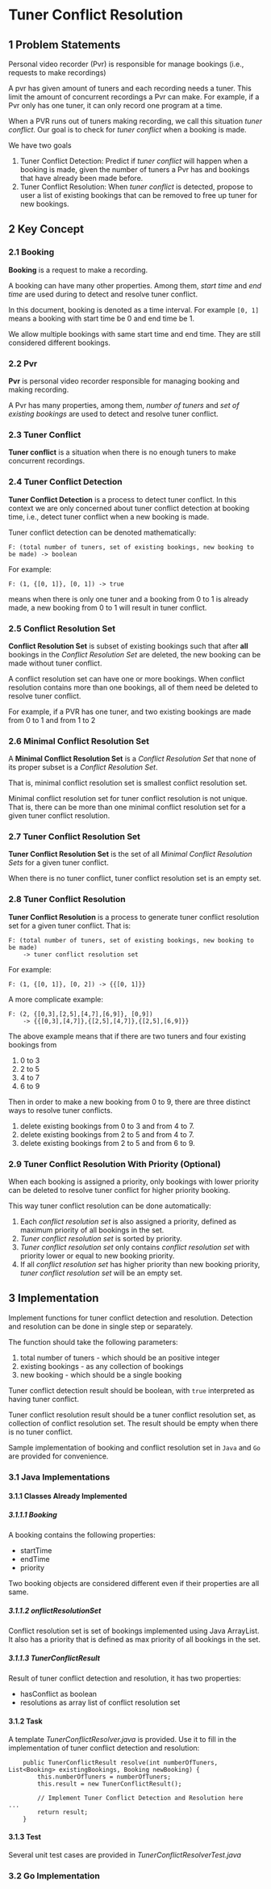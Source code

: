 # Tuner Conflict Resolution

## 1 Problem Statements

Personal video recorder (Pvr) is responsible for manage bookings
(i.e., requests to make recordings)

A pvr has given amount of tuners and each recording needs a tuner.
This limit the amount of concurrent recordings a Pvr can make.
For example, if a Pvr only has one tuner, it can only record one program at a time.

When a PVR runs out of tuners making recording, we call this situation *tuner conflict*.
Our goal is to check for *tuner conflict* when a booking is made.

We have two goals

1. Tuner Conflict Detection: Predict if *tuner conflict* will happen when a booking is made,
given the number of tuners a Pvr has and bookings that have already been made before.
2. Tuner Conflict Resolution: When *tuner conflict* is detected, propose to user a list of
existing bookings that can be removed to free up tuner for new bookings.

## 2 Key Concept

### 2.1 Booking

**Booking** is a request to make a recording.

A booking can have many other properties.
Among them, *start time* and *end time* are used during to detect and resolve tuner conflict.

In this document, booking is denoted as a time interval.
For example `[0, 1]` means a booking with start time be 0 and end time be 1.

We allow multiple bookings with same start time and end time.
They are still considered different bookings.

### 2.2 Pvr

**Pvr** is personal video recorder responsible for managing booking and making recording.

A Pvr has many properties, among them, *number of tuners* and *set of existing bookings*
are used to detect and resolve tuner conflict.

### 2.3 Tuner Conflict

**Tuner conflict** is a situation when there is no enough tuners to make concurrent recordings.

### 2.4 Tuner Conflict Detection

**Tuner Conflict Detection** is a process to detect tuner conflict.
In this context we are only concerned about tuner conflict detection at booking time, i.e.,
detect tuner conflict when a new booking is made.

Tuner conflict detection can be denoted mathematically:
```cassandraql
F: (total number of tuners, set of existing bookings, new booking to be made) -> boolean
```

For example:
```cassandraql
F: (1, {[0, 1]}, [0, 1]) -> true
```
means when there is only one tuner and a booking from 0 to 1 is already made,
a new booking from 0 to 1 will result in tuner conflict.

### 2.5 Conflict Resolution Set

**Conflict Resolution Set** is subset of existing bookings such that after **all** bookings in
the *Conflict Resolution Set* are deleted, the new booking can be made without tuner conflict.

A conflict resolution set can have one or more bookings.
When conflict resolution contains more than one bookings, all of them need be deleted to resolve tuner conflict.

For example, if a PVR has one tuner, and two existing bookings are made from 0 to 1 and from 1 to 2 

### 2.6 Minimal Conflict Resolution Set

A **Minimal Conflict Resolution Set** is a *Conflict Resolution Set* that
none of its proper subset is a *Conflict Resolution Set*.

That is, minimal conflict resolution set is smallest conflict resolution set.

Minimal conflict resolution set for tuner conflict resolution is not unique.
That is, there can be more than one minimal conflict resolution set for a given tuner conflict resolution.

### 2.7 Tuner Conflict Resolution Set

**Tuner Conflict Resolution Set** is the set of all *Minimal Conflict Resolution Sets* for a given tuner conflict.

When there is no tuner conflict, tuner conflict resolution set is an empty set.

### 2.8 Tuner Conflict Resolution
**Tuner Conflict Resolution** is a process to generate tuner conflict resolution set for a given tuner conflict.
That is:
```
F: (total number of tuners, set of existing bookings, new booking to be made)
    -> tuner conflict resolution set
```
For example:
```
F: (1, {[0, 1]}, [0, 2]) -> {{[0, 1]}}
```
A more complicate example:
```
F: (2, {[0,3],[2,5],[4,7],[6,9]}, [0,9])
    -> {{[0,3],[4,7]},{[2,5],[4,7]},{[2,5],[6,9]}}
```
The above example means that if there are two tuners and four existing bookings from
1. 0 to 3
2. 2 to 5
3. 4 to 7
4. 6 to 9

Then in order to make a new booking from 0 to 9,
there are three distinct ways to resolve tuner conflicts.
1. delete existing bookings from 0 to 3 and from 4 to 7.
2. delete existing bookings from 2 to 5 and from 4 to 7.
3. delete existing bookings from 2 to 5 and from 6 to 9.

### 2.9 Tuner Conflict Resolution With Priority (Optional)
When each booking is assigned a priority,
only bookings with lower priority can be deleted to resolve tuner conflict for higher priority booking.

This way tuner conflict resolution can be done automatically:
1. Each *conflict resolution set* is also assigned a priority,
defined as maximum priority of all bookings in the set.
2. *Tuner conflict resolution set* is sorted by priority.
2. *Tuner conflict resolution set* only contains *conflict resolution set* with priority lower or equal to new booking priority.
3. If all *conflict resolution set* has higher priority than new booking priority,
*tuner conflict resolution set* will be an empty set.

## 3 Implementation

Implement functions for tuner conflict detection and resolution.
Detection and resolution can be done in single step or separately.

The function should take the following parameters:
1. total number of tuners - which should be an positive integer
2. existing bookings - as any collection of bookings
3. new booking - which should be a single booking

Tuner conflict detection result should be boolean, with `true` interpreted as having tuner conflict.

Tuner conflict resolution result should be a tuner conflict resolution set, as collection of conflict resolution set.
The result should be empty when there is no tuner conflict.

Sample implementation of booking and conflict resolution set in `Java` and `Go` are provided for convenience. 

### 3.1 Java Implementations

#### 3.1.1 Classes Already Implemented

##### 3.1.1.1 Booking
A booking contains the following properties:
- startTime
- endTime
- priority

Two booking objects are considered different even if their properties are all same.

##### 3.1.1.2 onflictResolutionSet
Conflict resolution set is set of bookings implemented using Java ArrayList.
It also has a priority that is defined as max priority of all bookings in the set.

##### 3.1.1.3 TunerConflictResult
Result of tuner conflict detection and resolution, it has two properties:
- hasConflict as boolean
- resolutions as array list of conflict resolution set

#### 3.1.2 Task
A template *TunerConflictResolver.java* is provided.
Use it to fill in the implementation of tuner conflict detection and resolution:
```
    public TunerConflictResult resolve(int numberOfTuners, List<Booking> existingBookings, Booking newBooking) {
        this.numberOfTuners = numberOfTuners;
        this.result = new TunerConflictResult();

        // Implement Tuner Conflict Detection and Resolution here
...
        return result;
    }
```

#### 3.1.3 Test
Several unit test cases are provided in *TunerConflictResolverTest.java*

### 3.2 Go Implementation



 
